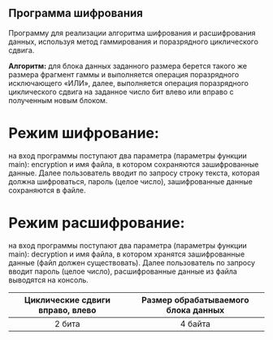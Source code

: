 ## Программа шифрования
Программу для реализации алгоритма шифрования и расшифрования данных, используя метод гаммирования и поразрядного циклического сдвига.

**Алгоритм:** 
для блока данных заданного размера берется такого же размера фрагмент гаммы и выполняется операция поразрядного исключающего «ИЛИ», далее, выполняется операция поразрядного циклического сдвига на заданное число бит влево или вправо с полученным новым блоком. 

# Режим шифрование: 
на вход программы поступают два параметра (параметры функции main): encryption и имя файла, в котором сохраняются зашифрованные данные. Далее пользователь вводит по запросу строку текста, которая должна шифроваться,
пароль (целое число), зашифрованные данные сохраняются в файле.

# Режим расшифрование: 
на вход программы поступают два параметра (параметры функции main): decryption и имя файла, в котором хранятся зашифрованные данные (файл должен существовать). Далее пользователь по запросу вводит пароль (целое число), расшифрованные данные из файла выводятся на консоль.





|Циклические сдвиги вправо, влево|Размер обрабатываемого блока данных|
|:------------------------------:|:---------------------------------:|
|2 бита                          |4 байта                            |
